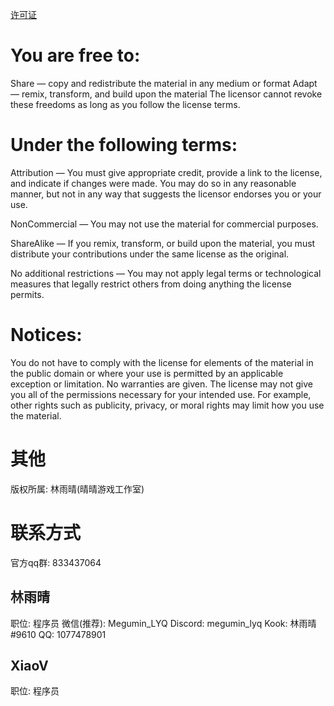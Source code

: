 [许可证](https://creativecommons.org/licenses/by-nc-sa/4.0/deed.zh)

# You are free to:
Share — copy and redistribute the material in any medium or format
Adapt — remix, transform, and build upon the material
The licensor cannot revoke these freedoms as long as you follow the license terms.

# Under the following terms:
Attribution — You must give appropriate credit, provide a link to the license, and indicate if changes were made. You may do so in any reasonable manner, but not in any way that suggests the licensor endorses you or your use.

NonCommercial — You may not use the material for commercial purposes.

ShareAlike — If you remix, transform, or build upon the material, you must distribute your contributions under the same license as the original.

No additional restrictions — You may not apply legal terms or technological measures that legally restrict others from doing anything the license permits.

# Notices:
You do not have to comply with the license for elements of the material in the public domain or where your use is permitted by an applicable exception or limitation.
No warranties are given. The license may not give you all of the permissions necessary for your intended use. For example, other rights such as publicity, privacy, or moral rights may limit how you use the material.

# 其他

版权所属: 林雨晴(晴晴游戏工作室)
# 联系方式
官方qq群: 833437064
## 林雨晴
职位: 程序员
微信(推荐): Megumin_LYQ
Discord: megumin_lyq
Kook: 林雨晴#9610
QQ: 1077478901
## XiaoV
职位: 程序员
